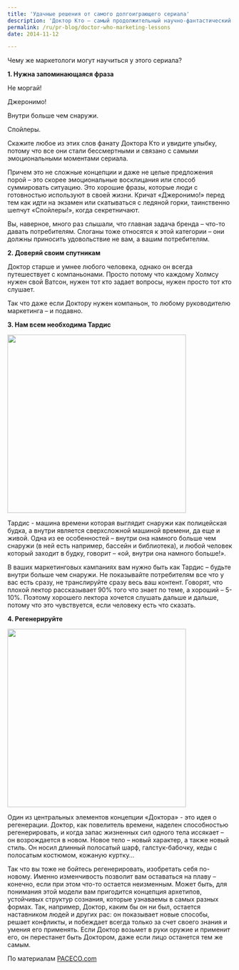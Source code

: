```yaml
---
title: 'Удачные решения от самого долгоиграющего сериала'
description: 'Доктор Кто – самый продолжительный научно-фантастический сериал. Первая серия была показана в 1963 году, и с некоторым перерывом (с 1996 до 2005) сериал идет до сих пор. Без преувеличения можно сказать, что на этом замечательном фильме о путешествиях сквозь время выросло не одно поколение. Сериал планировался как учебный, где бы рассказывалось то о реальных событиях прошлого, то о том, в какое будущее могут нас привести современная наука и технология. Даже после того, как сериал отошел от этой концепции, он по-прежнему популяризирует науку.'
permalink: /ru/pr-blog/doctor-who-marketing-lessons
date: 2014-11-12

---
```


Чему же маркетологи могут научиться у этого сериала?

<strong>1. Нужна запоминающаяся фраза</strong>

Не моргай!

Джеронимо!

Внутри больше чем снаружи.

Спойлеры.

Скажите любое из этих слов фанату Доктора Кто и увидите улыбку, потому что все они стали бессмертными и связано с самыми эмоциональными моментами сериала.

Причем это не сложные концепции и даже не целые предложения порой – это скорее эмоциональные восклицания или способ суммировать ситуацию. Это хорошие фразы, которые люди с готовностью используют в своей жизни. Кричат «Джеронимо!» перед тем как идти на экзамен или скатываться с ледяной горки, таинственно шепчут «Спойлеры!», когда секретничают.

Вы, наверное, много раз слышали, что главная задача бренда – что-то давать потребителям. Слоганы тоже относятся к этой категории – они должны приносить удовольствие не вам, а вашим потребителям.

<strong>2. Доверяй своим спутникам</strong>

Доктор старше и умнее любого человека, однако он всегда путешествует с компаньонами. Просто потому что каждому Холмсу нужен свой Ватсон, нужен тот кто задает вопросы, нужен просто тот кто слушает.

Так что даже если Доктору  нужен компаньон, то любому руководителю маркетинга – и подавно.

<strong>3. Нам всем необходима Тардис</strong>

<img src="{{ site.assets }}/upload/4560717393_8112ca61b7_z.jpg" alt="" class="post__img" width="400">

Тардис - машина времени которая выглядит снаружи как полицейская будка, а внутри является сверхсложной машиной времени, да еще и живой. Одна из ее особенностей – внутри она намного больше чем снаружи (в ней есть например, бассейн и библиотека), и любой человек который заходит в будку, говорит – «ой, внутри она намного больше!».

В ваших маркетинговых кампаниях вам нужно быть как Тардис – будьте внутри больше чем снаружи. Не показывайте потребителям все что у вас есть сразу, не транслируйте сразу весь ваш контент. Говорят, что плохой лектор рассказывает 90% того что знает по теме, а хороший – 5-10%. Поэтому хорошего лектора хочется слушать дальше и дальше, потому что это чувствуется, если человеку есть что сказать.

<strong>4. Регенерируйте</strong>

<img src="{{ site.assets }}/upload/11014091283_37c45d63a2_z.jpg" alt="" class="post__img" width="400">

Один из центральных элементов концепции «Доктора» - это идея о регенерации. Доктор, как  повелитель времени, наделен способностью регенерировать, и когда запас жизненных сил одного тела иссякает – он возрождается в новом. Новое тело – новый характер, а также новый стиль. Он носил длинный полосатый шарф, галстук-бабочку, кеды с полосатым костюмом, кожаную куртку…

Так что вы тоже не бойтесь регенерировать, изобретать себя по-новому. Именно изменчивость позволит вам оставаться на плаву – конечно, если при этом что-то остается неизменным. Может быть, для понимания этой модели вам пригодится концепция архетипов, устойчивых структур сознания, которые узнаваемы в самых разных формах. Так, например, Доктор, каким бы он ни был, остается наставником людей и других рас: он показывает новые способы, решает конфликты, и побеждает всегда только за счет своего знания и умения его применять. Если Доктор возьмет в руки оружие и применит его, он перестанет быть Доктором, даже если лицо останется тем же самым.

По материалам <a href="https://www.paceco.com/fantastic-lessons-content-marketing-doctor-who/">PACECO.com</a>

